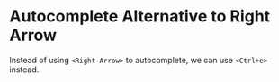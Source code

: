 # Autocomplete Alternative to Right Arrow

Instead of using `<Right-Arrow>` to autocomplete, we can use `<Ctrl+e>` instead.
